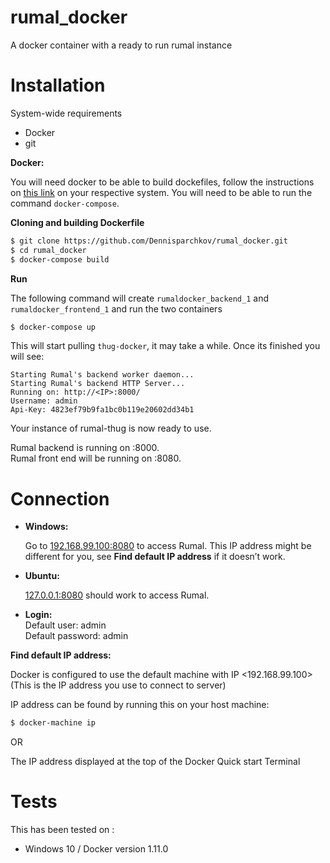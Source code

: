 # rumal_docker
A docker container with a ready to run rumal instance


# Installation 

System-wide requirements
* Docker 
* git

    
**Docker:**

You will need docker to be able to build dockefiles, follow the instructions on [this link](https://docs.docker.com/engine/installation/) on your respective system. You will need to be able to run the command ```docker-compose```.


**Cloning and building Dockerfile**
```sh
$ git clone https://github.com/Dennisparchkov/rumal_docker.git
$ cd rumal_docker
$ docker-compose build 
```

**Run**

The following command will create ```rumaldocker_backend_1``` and ```rumaldocker_frontend_1``` and run the two containers
```sh
$ docker-compose up 
```

This will start pulling ```thug-docker```, it may take a while. Once its finished you will see:
```
Starting Rumal's backend worker daemon...
Starting Rumal's backend HTTP Server...
Running on: http://<IP>:8000/
Username: admin
Api-Key: 4823ef79b9fa1bc0b119e20602dd34b1
```
Your instance of rumal-thug is now ready to use. 

Rumal backend is running on <IP>:8000.  
Rumal front end will be running on <IP>:8080.

# Connection

* **Windows:**

    Go to [192.168.99.100:8080](192.168.99.100:8080) to access Rumal. This IP address might be different for you, see **Find default IP address** if it doesn’t work.

* **Ubuntu:**

    [127.0.0.1:8080](127.0.0.1:8080) should work to access Rumal.  

* **Login:**    
    Default user: admin  
    Default password: admin  




**Find default IP address:**

Docker is configured to use the default machine with IP <192.168.99.100>(This is the IP address you use to connect to server)

IP address can be found by running this on your host machine: 
```sh
$ docker-machine ip
```
OR

The IP address displayed at the top of the Docker Quick start Terminal

# Tests
This has been tested on :
-  Windows 10 / Docker version 1.11.0




